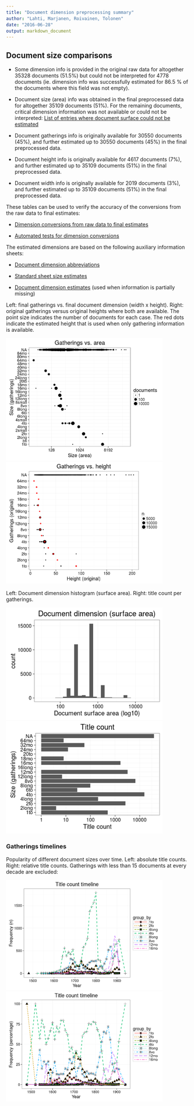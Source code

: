 ```yaml
---
title: "Document dimension preprocessing summary"
author: "Lahti, Marjanen, Roivainen, Tolonen"
date: "2016-06-28"
output: markdown_document
---
```




## Document size comparisons

  * Some dimension info is provided in the original raw data for altogether 35328 documents (51.5%) but could not be interpreted for 4778 documents (ie. dimension info was successfully estimated for 86.5 % of the documents where this field was not empty).

  * Document size (area) info was obtained in the final preprocessed data for altogether 35109 documents (51%). For the remaining documents, critical dimension information was not available or could not be interpreted: [List of entries where document surface could not be estimated](output.tables/physical_dimension_incomplete.csv)

  * Document gatherings info is originally available for 30550 documents (45%), and further estimated up to 30550 documents (45%) in the final preprocessed data.

  * Document height info is originally available for 4617 documents (7%), and further estimated up to 35109 documents (51%) in the final preprocessed data.

  * Document width info is originally available for 2019 documents (3%), and further estimated up to 35109 documents (51%) in the final preprocessed data.


These tables can be used to verify the accuracy of the conversions from the raw data to final estimates:

  * [Dimension conversions from raw data to final estimates](output.tables/conversions_physical_dimension.csv)

  * [Automated tests for dimension conversions](https://github.com/rOpenGov/bibliographica/blob/master/inst/extdata/tests_dimension_polish.csv)



The estimated dimensions are based on the following auxiliary information sheets:

  * [Document dimension abbreviations](https://github.com/rOpenGov/bibliographica/blob/master/inst/extdata/document_size_abbreviations.csv)

  * [Standard sheet size estimates](https://github.com/rOpenGov/bibliographica/blob/master/inst/extdata/sheetsizes.csv)

  * [Document dimension estimates](https://github.com/rOpenGov/bibliographica/blob/master/inst/extdata/documentdimensions.csv) (used when information is partially missing)


  
<!--[Discarded dimension info](output.tables/dimensions_discarded.csv)-->

Left: final gatherings vs. final document dimension (width x height). Right: original gatherings versus original heights where both are available. The point size indicates the number of documents for each case. The red dots indicate the estimated height that is used when only gathering information is available. 


<img src="figure/dimension-summary-1.png" title="plot of chunk summary" alt="plot of chunk summary" width="430px" /><img src="figure/dimension-summary-2.png" title="plot of chunk summary" alt="plot of chunk summary" width="430px" />


Left: Document dimension histogram (surface area). Right: title count per gatherings.

<img src="figure/dimension-sizes-1.png" title="plot of chunk sizes" alt="plot of chunk sizes" width="430px" /><img src="figure/dimension-sizes-2.png" title="plot of chunk sizes" alt="plot of chunk sizes" width="430px" />

### Gatherings timelines




Popularity of different document sizes over time. Left: absolute title counts. Right: relative title counts. Gatherings with less than 15 documents at every decade are excluded:


<img src="figure/dimension-compbyformat-1.png" title="plot of chunk compbyformat" alt="plot of chunk compbyformat" width="430px" /><img src="figure/dimension-compbyformat-2.png" title="plot of chunk compbyformat" alt="plot of chunk compbyformat" width="430px" />



<!--


## Average document dimensions 

Here we use the original data only:

![plot of chunk avedimstime](figure/dimension-avedimstime-1.png)




Only the most frequently occurring gatherings are listed here:


|gatherings.original | mean.width| median.width| mean.height| median.height|  n|
|:-------------------|----------:|------------:|-----------:|-------------:|--:|
|4to                 |         21|           21|       21.95|         21.95| 19|
|8vo                 |        NaN|          NaN|       18.83|         18.83| 12|

-->
